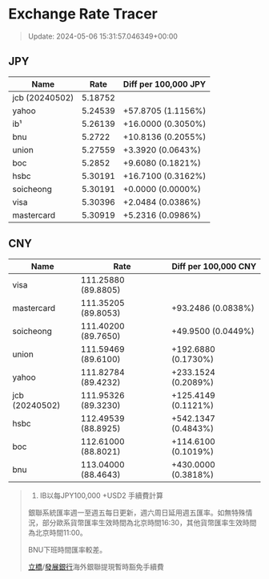 # Exchange Rate Tracer

> Update: 2024-05-06 15:31:57.046349+00:00

## JPY

| Name           |    Rate | Diff per 100,000 JPY   |
|----------------|---------|------------------------|
| jcb (20240502) | 5.18752 |                        |
| yahoo          | 5.24539 | +57.8705 (1.1156%)     |
| ib¹            | 5.26139 | +16.0000 (0.3050%)     |
| bnu            | 5.2722  | +10.8136 (0.2055%)     |
| union          | 5.27559 | +3.3920 (0.0643%)      |
| boc            | 5.2852  | +9.6080 (0.1821%)      |
| hsbc           | 5.30191 | +16.7100 (0.3162%)     |
| soicheong      | 5.30191 | +0.0000 (0.0000%)      |
| visa           | 5.30396 | +2.0484 (0.0386%)      |
| mastercard     | 5.30919 | +5.2316 (0.0986%)      |

## CNY

| Name           | Rate                | Diff per 100,000 CNY   |
|----------------|---------------------|------------------------|
| visa           | 111.25880	(89.8805) |                        |
| mastercard     | 111.35205	(89.8053) | +93.2486 (0.0838%)     |
| soicheong      | 111.40200	(89.7650) | +49.9500 (0.0449%)     |
| union          | 111.59469	(89.6100) | +192.6880 (0.1730%)    |
| yahoo          | 111.82784	(89.4232) | +233.1524 (0.2089%)    |
| jcb (20240502) | 111.95326	(89.3230) | +125.4149 (0.1121%)    |
| hsbc           | 112.49539	(88.8925) | +542.1347 (0.4843%)    |
| boc            | 112.61000	(88.8021) | +114.6100 (0.1019%)    |
| bnu            | 113.04000	(88.4643) | +430.0000 (0.3818%)    |


> 1. IB以每JPY100,000 +USD2 手續費計算
>
> 銀聯系統匯率週一至週五每日更新，週六周日延用週五匯率。如無特殊情況，部分歐系貨幣匯率生效時間為北京時間16:30，其他貨幣匯率生效時間為北京時間11:00。
>
> BNU下班時間匯率較差。
>
> [立橋](https://www.wlbank.com.mo/uploads/ueditor/file/20181211/1544536513900230.pdf)/[發展銀行](https://www.mdb.com.mo/Service_Charges_20230728.pdf)海外銀聯提現暫時豁免手續費


